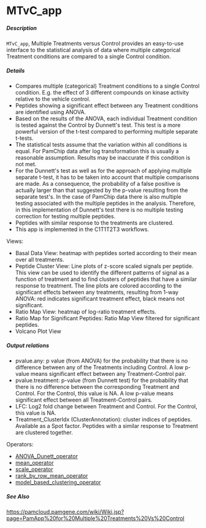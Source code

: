 # MTvC_app

##### Description

`MTvC_app`, Multiple Treatments versus Control provides an easy-to-use interface to the statistical analysis of data where multiple categorical Treatment conditions are compared to a single Control condition.

##### Details

* Compares multiple (categorical) Treatment conditions to a single Control condition. E.g. the effect of 3 different compounds on kinase activity relative to the vehicle control. 
* Peptides showing a significant effect between any Treatment conditions are identified using ANOVA.
* Based on the results of the ANOVA, each individual Treatment condition is tested against the Control by Dunnett's test. This test is a more powerful version of the t-test compared to performing multiple separate t-tests.
* The statistical tests assume that the variation within all conditions is equal. For PamChip data after log transformation this is usually a reasonable assumption. Results may be inaccurate if this condition is not met.
* For the Dunnett's test as well as for the approach of applying multiple separate t-test, it has to be taken into account that multiple comparisons are made. As a consequence, the probability of a false positive is actually larger than that suggested by the p-value resulting from the separate test's. In the case of PamChip data there is also multiple testing associated with the multiple peptides in the analysis. Therefore, in this implementation of Dunnett's test there is no multiple testing correction for testing multiple peptides.
* Peptides with similar response to the treatments are clustered.
* This app is implemented in the C1T1T2T3 workflows.

Views:
* Basal Data View: heatmap with peptides sorted according to their mean over all treatments.
* Peptide Cluster View: Line plots of z-score scaled signals per peptide. This view can be used to identify the different patterns of signal as a function of treatment and to find clusters of peptides that have a similar response to treatment. The line plots are colored according to the significant effects between any treatments, resulting from 1-way ANOVA: red indicates significant treatment effect, black means not significant. 
* Ratio Map View: heatmap of log-ratio treatment effects. 
* Ratio Map for Significant Peptides: Ratio Map View filtered for significant peptides.
* Volcano Plot View

##### Output relations

* pvalue.any: p value (from ANOVA) for the probability that there is no difference between any of the Treatments including Control. A low p-value means significant effect between any Treatment-Control pair. 
* pvalue.treatment:	p-value (from Dunnett test) for the probability that there is no difference between the corresponding Treatment and Control. For the Control, this value is NA. A low p-value means significant effect between all Treatment-Control pairs. 
* LFC:	Log2 fold change between Treatment and Control. For the Control, this value is NA.
* Treatment_ClusterIdx (ClusterAnnotation):	cluster indices of peptides. Available as a Spot factor. Peptides with a similar response to Treatment are clustered together.


Operators:

* [ANOVA_Dunett_operator](https://github.com/pamgene/anova_dunnett_operator)
* [mean_operator](https://github.com/tercen/mean_operator)
* [scale_operator](https://github.com/tercen/scale_operator)
* [rank_by_row_mean_operator](https://github.com/pamgene/rank_by_row_mean_operator)
* [model_based_clustering_operator](https://github.com/pamgene/model_based_clustering_operator)


##### See Also

https://pamcloud.pamgene.com/wiki/Wiki.jsp?page=PamApp%20for%20Multiple%20Treatments%20Vs%20Control

